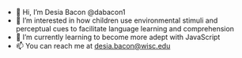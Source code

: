 - 👋 Hi, I’m Desia Bacon @dabacon1 
- 👀 I’m interested in how children use environmental stimuli and perceptual cues to facilitate language learning and comprehension
- 🌱 I’m currently learning to become more adept with JavaScript 
- 📫 You can reach me at desia.bacon@wisc.edu

<!---
dabacon1/dabacon1 is a ✨ special ✨ repository because its `README.md` (this file) appears on your GitHub profile.
You can click the Preview link to take a look at your changes.
--->
